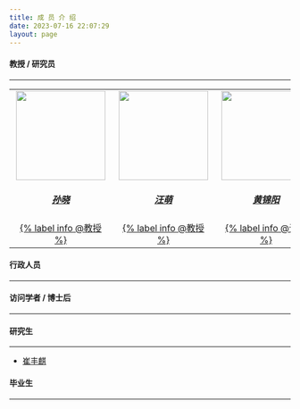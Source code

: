 ```yaml
---
title: 成 员 介 绍
date: 2023-07-16 22:07:29
layout: page
---
```


#### **教授 / 研究员**

---

<center>
<table style="margin-bottom: 12px;">
  <tbody>
    <tr>
      <td>
        <a href="sunxiao">
          <div style="margin-left: 4px; margin-right: 4px;"><img src="/members/images/sunxiao.jpg" width="160px"></div>
          <div style="margin-top: 8px;"><center><h5><strong>孙晓</strong></h5></center></div>
          <center>{% label info @教授 %}</center>
        </a>
      </td>
      <td>
        <a href="wangmeng">
          <div style="margin-left: 4px; margin-right: 4px;"><img src="/members/images/wangmeng.png" width="160px"></div>
          <div style="margin-top: 8px;"><center><h5><strong>汪萌</strong></h5></center></div>
          <center>{% label info @教授 %}</center>
        </a>
      </td>
      <td>
        <a href="huangjinyang">
          <div style="margin-left: 4px; margin-right: 4px;"><img src="/members/images/huangjinyang.jpg" width="160px"></div>
          <div style="margin-top: 8px;"><center><h5><strong>黄锦阳</strong></h5></center></div>
          <center>{% label info @讲师 %}</center>
        </a>
      </td>
      <td>
        <a href="fengweijie">
          <div style="margin-left: 4px; margin-right: 4px;"><img src="/members/images/huangjinyang.jpg" width="160px"></div>
          <div style="margin-top: 8px;"><center><h5><strong>凤维杰</strong></h5></center></div>
          <center>{% label info @讲师 %}</center>
        </a>
      </td>
    </tr>
  </tbody>
</table>
</center>

#### **行政人员**

---

#### **访问学者 / 博士后**

---

#### **研究生**

---

* [崔丰麒](https://qicita.github.io/)

#### **毕业生**

---

